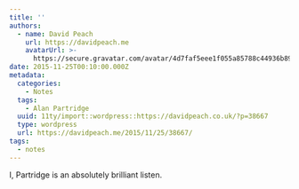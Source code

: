 ```yaml
---
title: ''
authors:
  - name: David Peach
    url: https://davidpeach.me
    avatarUrl: >-
      https://secure.gravatar.com/avatar/4d7faf5eee1f055a85788c44936b8995eaab6dfb004e7854ec747ccb272e91ee?s=96&d=mm&r=g
date: 2015-11-25T00:10:00.000Z
metadata:
  categories:
    - Notes
  tags:
    - Alan Partridge
  uuid: 11ty/import::wordpress::https://davidpeach.co.uk/?p=38667
  type: wordpress
  url: https://davidpeach.me/2015/11/25/38667/
tags:
  - notes
---
```

I, Partridge is an absolutely brilliant listen.